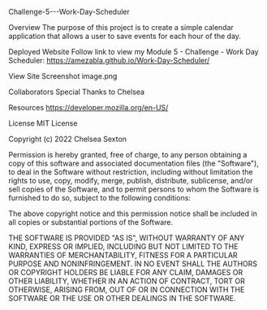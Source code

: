 Challenge-5---Work-Day-Scheduler

Overview
The purpose of this project is to create a simple calendar application that allows a user to save events for each hour of the day.

Deployed Website
Follow link to view my Module 5 - Challenge - Work Day Scheduler: 
https://amezabla.github.io/Work-Day-Scheduler/


View Site Screenshot
image.png

Collaborators
Special Thanks to Chelsea

Resources
https://developer.mozilla.org/en-US/


License
MIT License

Copyright (c) 2022 Chelsea Sexton

Permission is hereby granted, free of charge, to any person obtaining a copy of this software and associated documentation files (the "Software"), to deal in the Software without restriction, including without limitation the rights to use, copy, modify, merge, publish, distribute, sublicense, and/or sell copies of the Software, and to permit persons to whom the Software is furnished to do so, subject to the following conditions:

The above copyright notice and this permission notice shall be included in all copies or substantial portions of the Software.

THE SOFTWARE IS PROVIDED "AS IS", WITHOUT WARRANTY OF ANY KIND, EXPRESS OR IMPLIED, INCLUDING BUT NOT LIMITED TO THE WARRANTIES OF MERCHANTABILITY, FITNESS FOR A PARTICULAR PURPOSE AND NONINFRINGEMENT. IN NO EVENT SHALL THE AUTHORS OR COPYRIGHT HOLDERS BE LIABLE FOR ANY CLAIM, DAMAGES OR OTHER LIABILITY, WHETHER IN AN ACTION OF CONTRACT, TORT OR OTHERWISE, ARISING FROM, OUT OF OR IN CONNECTION WITH THE SOFTWARE OR THE USE OR OTHER DEALINGS IN THE SOFTWARE.